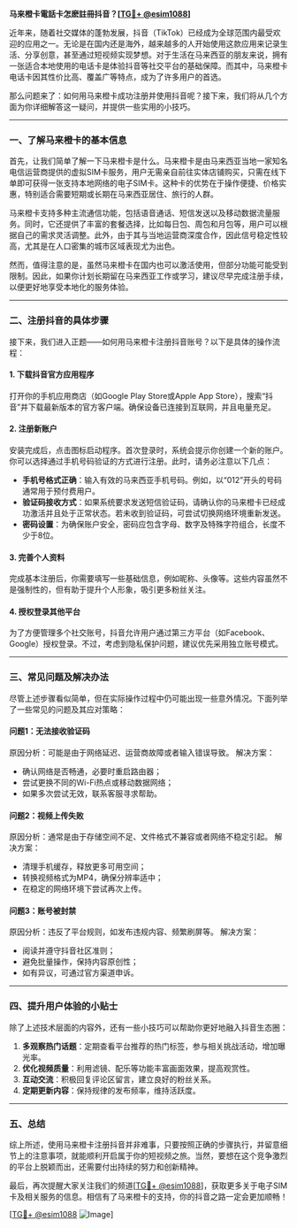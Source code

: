 **马来橙卡電話卡怎麽註冊抖音？[[TG💪+ @esim1088](https://t.me/s/esim1088)]**

近年来，随着社交媒体的蓬勃发展，抖音（TikTok）已经成为全球范围内最受欢迎的应用之一。无论是在国内还是海外，越来越多的人开始使用这款应用来记录生活、分享创意，甚至通过短视频实现梦想。对于生活在马来西亚的朋友来说，拥有一张适合本地使用的电话卡是体验抖音等社交平台的基础保障。而其中，马来橙卡电话卡因其性价比高、覆盖广等特点，成为了许多用户的首选。

那么问题来了：如何用马来橙卡成功注册并使用抖音呢？接下来，我们将从几个方面为你详细解答这一疑问，并提供一些实用的小技巧。

---

### **一、了解马来橙卡的基本信息**

首先，让我们简单了解一下马来橙卡是什么。马来橙卡是由马来西亚当地一家知名电信运营商提供的虚拟SIM卡服务，用户无需亲自前往实体店铺购买，只需在线下单即可获得一张支持本地网络的电子SIM卡。这种卡的优势在于操作便捷、价格实惠，特别适合需要短期或长期在马来西亚居住、旅行的人群。

马来橙卡支持多种主流通信功能，包括语音通话、短信发送以及移动数据流量服务。同时，它还提供了丰富的套餐选择，比如每日包、周包和月包等，用户可以根据自己的需求灵活调整。此外，由于其与当地运营商深度合作，因此信号稳定性较高，尤其是在人口密集的城市区域表现尤为出色。

然而，值得注意的是，虽然马来橙卡在国内也可以激活使用，但部分功能可能受到限制。因此，如果你计划长期留在马来西亚工作或学习，建议尽早完成注册手续，以便更好地享受本地化的服务体验。

---

### **二、注册抖音的具体步骤**

接下来，我们进入正题——如何用马来橙卡注册抖音账号？以下是具体的操作流程：

#### **1. 下载抖音官方应用程序**
打开你的手机应用商店（如Google Play Store或Apple App Store），搜索“抖音”并下载最新版本的官方客户端。确保设备已连接到互联网，并且电量充足。

#### **2. 注册新账户**
安装完成后，点击图标启动程序。首次登录时，系统会提示你创建一个新的账户。你可以选择通过手机号码验证的方式进行注册。此时，请务必注意以下几点：
- **手机号格式正确**：输入有效的马来西亚手机号码。例如，以“012”开头的号码通常用于预付费用户。
- **验证码接收方式**：如果系统要求发送短信验证码，请确认你的马来橙卡已经成功激活并且处于正常状态。若未收到验证码，可尝试切换网络环境重新发送。
- **密码设置**：为确保账户安全，密码应包含字母、数字及特殊字符组合，长度不少于8位。

#### **3. 完善个人资料**
完成基本注册后，你需要填写一些基础信息，例如昵称、头像等。这些内容虽然不是强制性的，但有助于提升个人形象，吸引更多粉丝关注。

#### **4. 授权登录其他平台**
为了方便管理多个社交账号，抖音允许用户通过第三方平台（如Facebook、Google）授权登录。不过，考虑到隐私保护问题，建议优先采用独立账号模式。

---

### **三、常见问题及解决办法**

尽管上述步骤看似简单，但在实际操作过程中仍可能出现一些意外情况。下面列举了一些常见的问题及其应对策略：

#### **问题1：无法接收验证码**
原因分析：可能是由于网络延迟、运营商故障或者输入错误导致。
解决方案：
- 确认网络是否畅通，必要时重启路由器；
- 尝试更换不同的Wi-Fi热点或移动数据网络；
- 如果多次尝试无效，联系客服寻求帮助。

#### **问题2：视频上传失败**
原因分析：通常是由于存储空间不足、文件格式不兼容或者网络不稳定引起。
解决方案：
- 清理手机缓存，释放更多可用空间；
- 转换视频格式为MP4，确保分辨率适中；
- 在稳定的网络环境下尝试再次上传。

#### **问题3：账号被封禁**
原因分析：违反了平台规则，如发布违规内容、频繁刷屏等。
解决方案：
- 阅读并遵守抖音社区准则；
- 避免批量操作，保持内容原创性；
- 如有异议，可通过官方渠道申诉。

---

### **四、提升用户体验的小贴士**

除了上述技术层面的内容外，还有一些小技巧可以帮助你更好地融入抖音生态圈：

1. **多观察热门话题**：定期查看平台推荐的热门标签，参与相关挑战活动，增加曝光率。
2. **优化视频质量**：利用滤镜、配乐等功能丰富画面效果，提高观赏性。
3. **互动交流**：积极回复评论区留言，建立良好的粉丝关系。
4. **定期更新内容**：保持规律的发布频率，维持活跃度。

---

### **五、总结**

综上所述，使用马来橙卡注册抖音并非难事，只要按照正确的步骤执行，并留意细节上的注意事项，就能顺利开启属于你的短视频之旅。当然，要想在这个竞争激烈的平台上脱颖而出，还需要付出持续的努力和创新精神。

最后，再次提醒大家关注我们的频道[[TG💪+ @esim1088](https://t.me/s/esim1088)]，获取更多关于电子SIM卡及相关服务的信息。相信有了马来橙卡的支持，你的抖音之路一定会更加顺畅！

[[TG💪+ @esim1088](https://t.me/s/esim1088) ![Image](https://i.postimg.cc/4NQfJmqS/Snipaste-2025-05-13-00-14-12.png)]